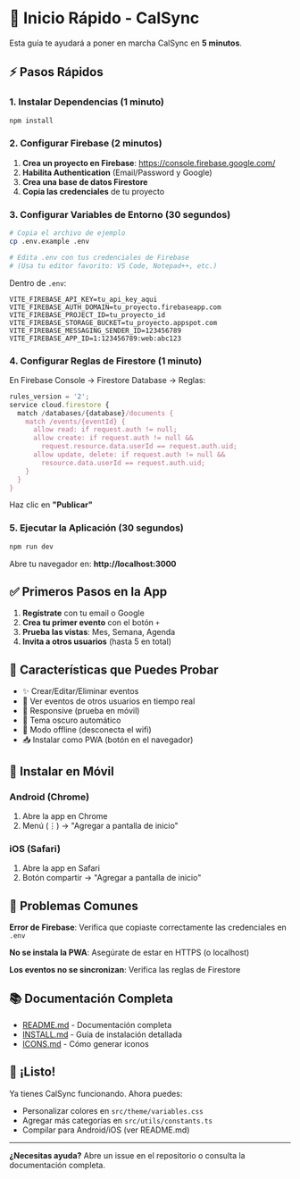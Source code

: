 # 🚀 Inicio Rápido - CalSync

Esta guía te ayudará a poner en marcha CalSync en **5 minutos**.

## ⚡ Pasos Rápidos

### 1. Instalar Dependencias (1 minuto)

```bash
npm install
```

### 2. Configurar Firebase (2 minutos)

1. **Crea un proyecto en Firebase**: https://console.firebase.google.com/
2. **Habilita Authentication** (Email/Password y Google)
3. **Crea una base de datos Firestore**
4. **Copia las credenciales** de tu proyecto

### 3. Configurar Variables de Entorno (30 segundos)

```bash
# Copia el archivo de ejemplo
cp .env.example .env

# Edita .env con tus credenciales de Firebase
# (Usa tu editor favorito: VS Code, Notepad++, etc.)
```

Dentro de `.env`:
```env
VITE_FIREBASE_API_KEY=tu_api_key_aqui
VITE_FIREBASE_AUTH_DOMAIN=tu_proyecto.firebaseapp.com
VITE_FIREBASE_PROJECT_ID=tu_proyecto_id
VITE_FIREBASE_STORAGE_BUCKET=tu_proyecto.appspot.com
VITE_FIREBASE_MESSAGING_SENDER_ID=123456789
VITE_FIREBASE_APP_ID=1:123456789:web:abc123
```

### 4. Configurar Reglas de Firestore (1 minuto)

En Firebase Console → Firestore Database → Reglas:

```javascript
rules_version = '2';
service cloud.firestore {
  match /databases/{database}/documents {
    match /events/{eventId} {
      allow read: if request.auth != null;
      allow create: if request.auth != null && 
        request.resource.data.userId == request.auth.uid;
      allow update, delete: if request.auth != null && 
        resource.data.userId == request.auth.uid;
    }
  }
}
```

Haz clic en **"Publicar"**

### 5. Ejecutar la Aplicación (30 segundos)

```bash
npm run dev
```

Abre tu navegador en: **http://localhost:3000**

## ✅ Primeros Pasos en la App

1. **Regístrate** con tu email o Google
2. **Crea tu primer evento** con el botón `+`
3. **Prueba las vistas**: Mes, Semana, Agenda
4. **Invita a otros usuarios** (hasta 5 en total)

## 🎯 Características que Puedes Probar

- ✨ Crear/Editar/Eliminar eventos
- 🔄 Ver eventos de otros usuarios en tiempo real
- 📱 Responsive (prueba en móvil)
- 🌙 Tema oscuro automático
- 📡 Modo offline (desconecta el wifi)
- 📥 Instalar como PWA (botón en el navegador)

## 📱 Instalar en Móvil

### Android (Chrome)
1. Abre la app en Chrome
2. Menú (⋮) → "Agregar a pantalla de inicio"

### iOS (Safari)
1. Abre la app en Safari
2. Botón compartir → "Agregar a pantalla de inicio"

## 🐛 Problemas Comunes

**Error de Firebase**: Verifica que copiaste correctamente las credenciales en `.env`

**No se instala la PWA**: Asegúrate de estar en HTTPS (o localhost)

**Los eventos no se sincronizan**: Verifica las reglas de Firestore

## 📚 Documentación Completa

- [README.md](./README.md) - Documentación completa
- [INSTALL.md](./INSTALL.md) - Guía de instalación detallada
- [ICONS.md](./ICONS.md) - Cómo generar iconos

## 🎉 ¡Listo!

Ya tienes CalSync funcionando. Ahora puedes:
- Personalizar colores en `src/theme/variables.css`
- Agregar más categorías en `src/utils/constants.ts`
- Compilar para Android/iOS (ver README.md)

---

**¿Necesitas ayuda?** Abre un issue en el repositorio o consulta la documentación completa.

